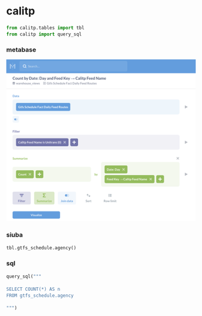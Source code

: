 # calitp

```python
from calitp.tables import tbl
from calitp import query_sql


```

### metabase


![](assets/issue_329.png)


### siuba

```python
tbl.gtfs_schedule.agency()
```

### sql

```python
query_sql("""

SELECT COUNT(*) AS n
FROM gtfs_schedule.agency

""")
```
